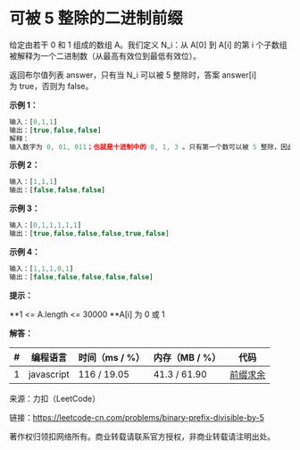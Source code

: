 # 可被 5 整除的二进制前缀

给定由若干 0 和 1 组成的数组 A。我们定义 N_i：从 A[0] 到 A[i] 的第 i 个子数组被解释为一个二进制数（从最高有效位到最低有效位）。

返回布尔值列表 answer，只有当 N_i 可以被 5 整除时，答案 answer[i] 为 true，否则为 false。

**示例 1：**

``` javascript
输入：[0,1,1]
输出：[true,false,false]
解释：
输入数字为 0, 01, 011；也就是十进制中的 0, 1, 3 。只有第一个数可以被 5 整除，因此 answer[0] 为真。
```

**示例 2：**

``` javascript
输入：[1,1,1]
输出：[false,false,false]
```

**示例 3：**

``` javascript
输入：[0,1,1,1,1,1]
输出：[true,false,false,false,true,false]
```

**示例 4：**

``` javascript
输入：[1,1,1,0,1]
输出：[false,false,false,false,false]
```

**提示：**

**1 <= A.length <= 30000
**A[i] 为 0 或 1

**解答：**

**#**|**编程语言**|**时间（ms / %）**|**内存（MB / %）**|**代码**
--|--|--|--|--
1|javascript|116 / 19.05|41.3 / 61.90|[前缀求余](./javascript/ac_v1.js)

来源：力扣（LeetCode）

链接：https://leetcode-cn.com/problems/binary-prefix-divisible-by-5

著作权归领扣网络所有。商业转载请联系官方授权，非商业转载请注明出处。
